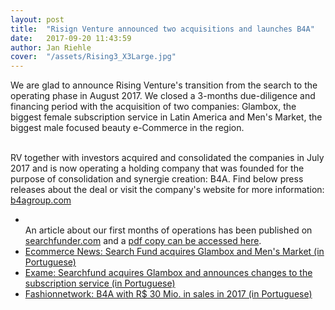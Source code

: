 ```yaml
---
layout: post
title:  "Risign Venture announced two acquisitions and launches B4A"
date:   2017-09-20 11:43:59
author: Jan Riehle
cover:  "/assets/Rising3_X3Large.jpg"
---
```


<p>We are glad to announce Rising Venture's transition from the search to the operating phase in August 2017.
We closed a 3-months due-diligence and financing period with the acquisition of two companies: Glambox, the biggest female subscription service in Latin America and Men's Market, the biggest male focused beauty e-Commerce in the region.<br><br>

RV together with investors acquired and consolidated the companies in July 2017 and is now operating a holding company that was founded for the purpose of consolidation and synergie creation: B4A. 
Find below press releases about the deal or visit the company's website for more information:
<a target="_blank" href="http://www.b4agroup.com">b4agroup.com</a>
<br>


<ul>
<li>
<br>
An article about our first months of operations has been published on <a target="_blank" href="http://www.searchfunder.com">searchfunder.com</a> and a <a target="_blank" href="/assets/SEARCHFUNDER.pdf">pdf copy can be accessed here</a>.
<br>
</li>

<li>
<a target="_blank" href="https://ecommercenews.com.br/noticias/parcerias-comerciais/search-fund-brasileira-adquire-glambox-e-mens-market/">Ecommerce News: Search Fund acquires Glambox and Men's Market (in Portuguese)</a>
</li>

<li>
<a target="_blank" href="https://exame.abril.com.br/pme/fundo-compra-glambox-e-anuncia-mudancas-no-clube-de-assinaturas/">Exame: Searchfund acquires Glambox and announces changes to the subscription service (in Portuguese)</a>
</li>


<li><a target="_blank" href="http://br.fashionnetwork.com/news/Grupo-B4A-proprietario-da-Glambox-e-Men-s-Market-teve-faturamento-de-30-milhoes-em-2017,945276.html#.WpgyhJPwbyJ">Fashionnetwork: B4A with R$ 30 Mio. in sales in 2017 (in Portuguese)</a>
</li>


</ul>
	
	